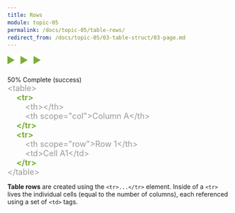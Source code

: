 ```yaml
---
title: Rows
module: topic-05
permalink: /docs/topic-05/table-rows/
redirect_from: /docs/topic-05/03-table-struct/03-page.md
---
```


<style>
  .indent-sm {
    margin-left: 20px;
    display: block;
  }
  .indent-lg {
    margin-left: 40px;
    display: block;
  }
</style>

<img src="./../../../img/arrow-divider.svg" style="width: 75px; border: none; margin: 0px 0 20px 0" />


<div class="panel panel-success">
  <div class="progress" style="margin-bottom: 0; border-bottom-left-radius: 0; border-bottom-right-radius: 0;">
    <div class="progress-bar progress-bar-success progress-bar-striped" role="progressbar" aria-valuenow="50" aria-valuemin="0" aria-valuemax="100" style="width: 50%">
      <span class="sr-only">50% Complete (success)</span>
    </div>
  </div>
  <div class="panel-body" style="font-size: large; margin: 0;">
      <span style="color: #999">&lt;table&gt;</span>
      <span style="color: #999">
          <span class="indent-sm"><span style="color: #79AF33; font-weight: bold;">&lt;tr&gt;</span></span>
            <span class="indent-lg">&lt;th&gt;&lt;/th&gt;</span>
            <span class="indent-lg">&lt;th scope="col"&gt;Column A&lt;/th&gt;</span>
          <span class="indent-sm"><span style="color: #79AF33; font-weight: bold;">&lt;/tr&gt;</span></span>
          <span class="indent-sm"><span style="color: #79AF33; font-weight: bold;">&lt;tr&gt;</span></span>
            <span class="indent-lg">&lt;th scope="row"&gt;Row 1&lt;/th&gt;</span>
            <span class="indent-lg">&lt;td&gt;Cell A1&lt;/td&gt;</span>
          <span class="indent-sm"><span style="color: #79AF33; font-weight: bold;">&lt;/tr&gt;</span></span>
      </span>
      <span style="color: #999">&lt;/table&gt;</span>
  </div>
</div>


**Table rows** are created using the `<tr>...</tr>` element. Inside of a `<tr>` lives the individual cells (equal to the number of columns), each referenced using a set of `<td>` tags.

